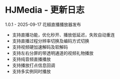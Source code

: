 # HJMedia - 更新日志


1.0.1 - 2025-09-17
花椒直播播放器发布
- 支持直播功能，优化秒开、播放低延迟，失败自动重连
- 支持直播过程分辨率切换及编码方式切换
- 支持视频硬加速解码及软解码
- 支持左右分屏的带透明通道的视频礼物播放
- 支持纯音频直播播放
- 支持播放打点信息回调
- 支持多实例同时播放
